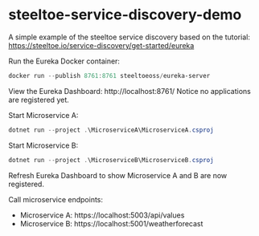 # steeltoe-service-discovery-demo

A simple example of the steeltoe service discovery based on the tutorial: https://steeltoe.io/service-discovery/get-started/eureka

Run the Eureka Docker container:
```powershell
docker run --publish 8761:8761 steeltoeoss/eureka-server
```

View the Eureka Dashboard: http://localhost:8761/
Notice no applications are registered yet.

Start Microservice A:
```powershell
dotnet run --project .\MicroserviceA\MicroserviceA.csproj
```

Start Microservice B:
```powershell
dotnet run --project .\MicroserviceB\MicroserviceB.csproj
```

Refresh Eureka Dashboard to show Microservice A and B are now registered.

Call microservice endpoints:
- Microservice A: https://localhost:5003/api/values
- Microservice B: https://localhost:5001/weatherforecast
